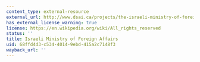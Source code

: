 ```yaml
---
content_type: external-resource
external_url: http://www.dsai.ca/projects/the-israeli-ministry-of-foreign-affairs-jerusalem-israel
has_external_license_warning: true
license: https://en.wikipedia.org/wiki/All_rights_reserved
status: ''
title: Israeli Ministry of Foreign Affairs
uid: 68ffd4d3-c534-4014-9ebd-415a2c7148f3
wayback_url: ''
---
```

